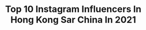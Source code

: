 ---
title: Top 10 Instagram Influencers In Hong Kong Sar China In 2021
description: >-
  Find top Instagram influencers in Hong Kong Sar China in 2021. Most popular hashtags: #throwback #calisthenics #zenox.
platform: Instagram
hits: 54
text_top: See the best Instagram accounts on inBeat.
text_bottom: Our search engine aggregates 54 Instagram influencers like this in Hong Kong SAR China for you to contact.
profiles:
  - username: "samishome"
    fullname: >-
      Sam is Home | Hong Kong
    bio: >-
      Sam@samishome.com
    location: "Hong Kong SAR China"
    followers: 145605
    engagement: 489
    commentsToLikes: 0.061244
    id: ck0tv3c6o9r0z0i19sq4hr7zd
    verified: false
    hashtags: "#samishomecafes, #superduperbooster, #yourhappyformula, #hoganhk"
  - username: "hristov_sw"
    fullname: >-
      𝕯𝖆𝖓𝖎𝖊𝖑  20 yo🇧🇬
    bio: >-
      03.12.2018 @a_shmnv 🔒 🥈World Cup SUPER FINAL🇭🇰2019 🥇+🥈World Championship🇷🇺2019 🥇National Champion🇧🇬2020 📍YOUTUBE channel⬇️
    location: "Hong Kong SAR China"
    followers: 17741
    engagement: 2146
    commentsToLikes: 0.016853
    id: ck13a0hyko0gd0i19gy3s8jua
    verified: false
    hashtags: ""
  - username: "the.reynolds.family"
    fullname: >-
      Gladys Lo-Reynolds 🐚 盧天嵐
    bio: >-
      📍🇭🇰 Eurasian family| 香港中英混血小家庭 🤍 25 yr old mama of 2 🍜Gladys 🥥Laurence 🍦Noah 🥟Finley 👇🏻We make videos sometimes 🙈 有片睇😍
    location: "Hong Kong SAR China"
    followers: 13073
    engagement: 692
    commentsToLikes: 0.043625
    id: ck13bo4o0wcks0i19zlq8qsir
    verified: false
    hashtags: "#ginsenomics, #ginseng, #organicbeauty, #sulwhasoo"
  - username: "c_carrrman"
    fullname: >-
      卜卜 Potato Is Me
    bio: >-
      🇭🇰Share happiness 🎧𝔻𝕌𝔹𝔹𝕀ℕ𝔾🎙 | 𝕊𝕀ℕ𝔾𝕀ℕ𝔾🎶 | 𝔽𝕆𝕆𝔻🍨 | 𝔹𝔼𝔸𝕌𝕋𝕐 🍽Openrice lv3｜大眾點評 lv4 💌Job enquiry: info@onecoolbbdub.com.hk 📲Rainbow 6220 5420
    location: "Hong Kong SAR China"
    followers: 3617
    engagement: 1135
    commentsToLikes: 0.096031
    id: ck0w4m49bz9eu0i19wcbwq3ni
    verified: false
    hashtags: "#foodiehk, #onecoolbbdubproduction, #hkfoodie, #instafood"
  - username: "jessica.hoyee"
    fullname: >-
      ☘️陳顥怡 Jessica Chan
    bio: >-
      📈Royston Securities relationship manager 🏆MAPI 2019 跨平台女神獎 👇🏻投資Tg group link👇🏻
    location: "Hong Kong SAR China"
    followers: 16960
    engagement: 481
    commentsToLikes: 0.031433
    id: ck0vy8jj12qw60i19ppqb1c1z
    verified: false
    hashtags: "#fundermhk, #logonhk, #shiseidoprofessionalhk, #adenovital"
  - username: "blairbeebee"
    fullname: >-
      黃苡澄 Blair🐝
    bio: >-
      ♒️ Cooking. Foodie. Beauty. Travel . Yoga. @youthbeauty_bee
    location: "Hong Kong SAR China"
    followers: 34712
    engagement: 263
    commentsToLikes: 0.024231
    id: ck14kknv7pz9d0i19bcfy1kfs
    verified: false
    hashtags: "#cartierwatch, #hexahk, #stayhome, #missyouall"
  - username: "kankantai"
    fullname: >-
      Shelley Tai
    bio: >-
      Hong Kong 🇭🇰 bartender 2019 Diageo World Class HK & Macau Bartender of the year 2019 @worldclass global finalist Food enthusiast
    location: "Hong Kong SAR China"
    followers: 15289
    engagement: 720
    commentsToLikes: 0.013725
    id: ck0u0hlk3tpxv0i19qafpqao7
    verified: false
    hashtags: "#granit, #realdrinks, #188, #sundaysarebetterthanothers"
  - username: "giiovo"
    fullname: >-
      ᴳᴵᴵᴼⱽᴼ
    bio: >-
      🇭🇰🇬🇧
    location: "Hong Kong SAR China"
    followers: 15966
    engagement: 672
    commentsToLikes: 0.011601
    id: ck0vwn8obumx50i19lh1smjb0
    verified: false
    hashtags: "#kpopcoverdance, #dancecover, #jisoo, #blackpink"
  - username: "swtttt_"
    fullname: >-
      🧡𝐸𝐿𝐿𝐼𝐸 🍉
    bio: >-
      | 𝐇𝐊 🇭🇰 | ♊️ | 📸 | 廢青蛙🦖｜ 📨 𝐬𝐰𝐭𝐬𝐰𝐭𝐭𝐬𝐰𝐭𝐭𝐭𝐬𝐰𝐭𝐭𝐭𝐭@𝐠𝐦𝐚𝐢𝐥.𝐜𝐨𝐦
    location: "Hong Kong SAR China"
    followers: 35403
    engagement: 375
    commentsToLikes: 0.010919
    id: ck13b9cfyucis0i1902xohhaa
    verified: false
    hashtags: "#speedmakeupchallenge, #pocky, #zenox, #flawlessmakeup"
  - username: "wawaclarawong"
    fullname: >-
      Be a Stronger Clara🌻
    bio: >-
      IFBB Bikini Fitness🇭🇰 TEAM @Reebok_hk @mealthy_food Clara10 @rankingdakhk clarawong20/clarawong30
    location: "Hong Kong SAR China"
    followers: 19807
    engagement: 424
    commentsToLikes: 0.012287
    id: ck14jb4a9jg370i19k300mpm4
    verified: false
    hashtags: "#dreamcometrue, #believeinyourself, #nanox, #beastrongerclara"
---
